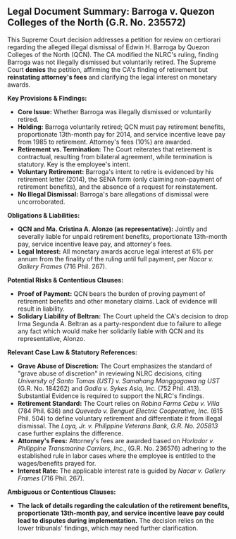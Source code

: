 ## Legal Document Summary: Barroga v. Quezon Colleges of the North (G.R. No. 235572)

This Supreme Court decision addresses a petition for review on certiorari regarding the alleged illegal dismissal of Edwin H. Barroga by Quezon Colleges of the North (QCN). The CA modified the NLRC's ruling, finding Barroga was not illegally dismissed but voluntarily retired. The Supreme Court **denies** the petition, affirming the CA's finding of retirement but **reinstating attorney's fees** and clarifying the legal interest on monetary awards.

**Key Provisions & Findings:**

*   **Core Issue:** Whether Barroga was illegally dismissed or voluntarily retired.
*   **Holding:** Barroga voluntarily retired; QCN must pay retirement benefits, proportionate 13th-month pay for 2014, and service incentive leave pay from 1985 to retirement. Attorney's fees (10%) are awarded.
*   **Retirement vs. Termination:** The Court reiterates that retirement is contractual, resulting from bilateral agreement, while termination is statutory. Key is the employee's intent.
*   **Voluntary Retirement:** Barroga's intent to retire is evidenced by his retirement letter (2014), the SENA form (only claiming non-payment of retirement benefits), and the absence of a request for reinstatement.
*   **No Illegal Dismissal:** Barroga's bare allegations of dismissal were uncorroborated.

**Obligations & Liabilities:**

*   **QCN and Ma. Cristina A. Alonzo (as representative):** Jointly and severally liable for unpaid retirement benefits, proportionate 13th-month pay, service incentive leave pay, and attorney's fees.
*   **Legal Interest:** All monetary awards accrue legal interest at 6% per annum from the finality of the ruling until full payment, per *Nacar v. Gallery Frames* (716 Phil. 267).

**Potential Risks & Contentious Clauses:**

*   **Proof of Payment:** QCN bears the burden of proving payment of retirement benefits and other monetary claims. Lack of evidence will result in liability.
*   **Solidary Liability of Beltran:** The Court upheld the CA's decision to drop Irma Segunda A. Beltran as a party-respondent due to failure to allege any fact which would make her solidarily liable with QCN and its representative, Alonzo.

**Relevant Case Law & Statutory References:**

*   **Grave Abuse of Discretion:** The Court emphasizes the standard of "grave abuse of discretion" in reviewing NLRC decisions, citing *University of Santo Tomas (UST) v. Samahang Manggagawa ng UST* (G.R. No. 184262) and *Gadia v. Sykes Asia, Inc.* (752 Phil. 413). Substantial Evidence is required to support the NLRC's findings.
*   **Retirement Standard:** The Court relies on *Robina Farms Cebu v. Villa* (784 Phil. 636) and *Quevedo v. Benguet Electric Cooperative, Inc.* (615 Phil. 504) to define voluntary retirement and differentiate it from illegal dismissal. The *Laya, Jr. v. Philippine Veterans Bank, G.R. No. 205813* case further explains the difference.
*   **Attorney's Fees:** Attorney's fees are awarded based on *Horlador v. Philippine Transmarine Carriers, Inc.*, (G.R. No. 236576) adhering to the established rule in labor cases where the employee is entitled to the wages/benefits prayed for.
*   **Interest Rate:** The applicable interest rate is guided by *Nacar v. Gallery Frames* (716 Phil. 267).

**Ambiguous or Contentious Clauses:**

*   **The lack of details regarding the calculation of the retirement benefits, proportionate 13th-month pay, and service incentive leave pay could lead to disputes during implementation.** The decision relies on the lower tribunals' findings, which may need further clarification.
